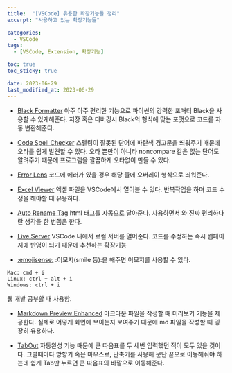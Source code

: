 ```yaml
---
title:  "[VSCode] 유용한 확장기능들 정리"
excerpt: "사용하고 있는 확장기능들"

categories:
  - VSCode
tags:
  - [VSCode, Extension, 확장기능]

toc: true
toc_sticky: true

date: 2023-06-29
last_modified_at: 2023-06-29
---
```


- [Black Formatter](https://marketplace.visualstudio.com/items?itemName=ms-python.black-formatter)
아주 아주 편리한 기능으로 파이썬의 강력한 포매터 Black을 사용할 수 있게해준다. 저장 혹은 디버깅시 Black의 형식에 맞는 포맷으로 코드를 자동 변환해준다.

- [Code Spell Checker](https://marketplace.visualstudio.com/items?itemName=streetsidesoftware.code-spell-checker)
스펠링이 잘못된 단어에 파란색 경고문을 띄워주기 때문에 오타를 쉽게 발견할 수 있다. 오타 뿐만이 아니라 noncompare 같은 없는 단어도 알려주기 때문에 프로그램을 깔끔하게 오타없이 만들 수 있다.

- [Error Lens](https://marketplace.visualstudio.com/items?itemName=usernamehw.errorlens)
코드에 에러가 있을 경우 해당 줄에 오버레이 형식으로 띄워준다.

- [Excel Viewer](https://marketplace.visualstudio.com/items?itemName=GrapeCity.gc-excelviewer)
엑셀 파일을 VSCode에서 열어볼 수 있다. 반복작업을 하며 코드 수정을 해야할 때 유용하다.


- [Auto Rename Tag](https://marketplace.visualstudio.com/items?itemName=formulahendry.auto-rename-tag)
html 태그를 자동으로 달아준다. 사용하면서 와 진짜 편리하다란 생각을 한 번쯤은 한다.

- [Live Server](https://marketplace.visualstudio.com/items?itemName=ritwickdey.LiveServer)
VSCode 내에서 로컬 서버를 열어준다. 코드를 수정하는 즉시 웹페이지에 반영이 되기 때문에 추천하는 확장기능

- [:emojisense:](https://marketplace.visualstudio.com/items?itemName=bierner.emojisense)
\:이모지(smile 등):을 해주면 이모지를 사용할 수 있다.

```vscode
Mac: cmd + i
Linux: ctrl + alt + i
Windows: ctrl + i
```

웹 개발 공부할 때 사용함.

- [Markdown Preview Enhanced](https://marketplace.visualstudio.com/items?itemName=shd101wyy.markdown-preview-enhanced)
마크다운 파일을 작성할 때 미리보기 기능을 제공한다. 실제로 어떻게 화면에 보이는지 보여주기 때문에 md 파일을 작성할 때 굉장히 유용하다.

- [TabOut](https://marketplace.visualstudio.com/items?itemName=albert.TabOut)
자동완성 기능 때문에 큰 따옴표를 두 세번 입력했던 적이 모두 있을 것이다. 그럴때마다 방향키 혹은 마우스로, 단축키를 사용해 문단 끝으로 이동해줘야 하는데 쉽게 Tab만 누르면 큰 따옴표의 바깥으로 이동해준다.